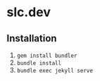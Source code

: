 # slc.dev


## Installation

1. `gem install bundler`
2. `bundle install`
3. `bundle exec jekyll serve`


